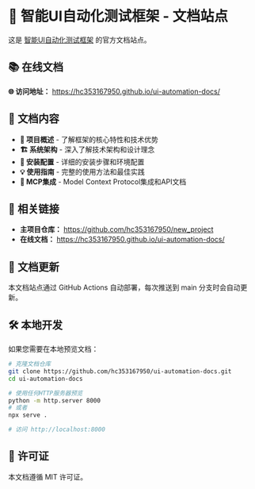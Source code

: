# 🤖 智能UI自动化测试框架 - 文档站点

这是 [智能UI自动化测试框架](https://github.com/hc353167950/new_project) 的官方文档站点。

## 📚 在线文档

**🌐 访问地址：** https://hc353167950.github.io/ui-automation-docs/

## 📖 文档内容

- **🎯 项目概述** - 了解框架的核心特性和技术优势
- **🏗️ 系统架构** - 深入了解技术架构和设计理念  
- **🚀 安装配置** - 详细的安装步骤和环境配置
- **💡 使用指南** - 完整的使用方法和最佳实践
- **🔌 MCP集成** - Model Context Protocol集成和API文档

## 🔗 相关链接

- **主项目仓库：** https://github.com/hc353167950/new_project
- **在线文档：** https://hc353167950.github.io/ui-automation-docs/

## 📝 文档更新

本文档站点通过 GitHub Actions 自动部署，每次推送到 main 分支时会自动更新。

## 🛠️ 本地开发

如果您需要在本地预览文档：

```bash
# 克隆文档仓库
git clone https://github.com/hc353167950/ui-automation-docs.git
cd ui-automation-docs

# 使用任何HTTP服务器预览
python -m http.server 8000
# 或者
npx serve .

# 访问 http://localhost:8000
```

## 📄 许可证

本文档遵循 MIT 许可证。
